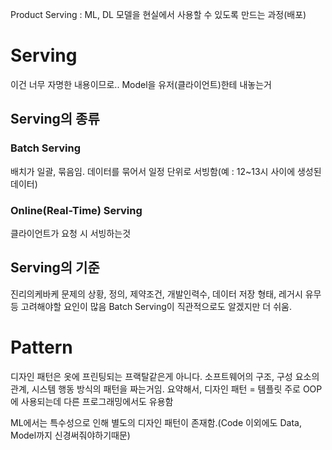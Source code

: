 Product Serving : ML, DL 모델을 현실에서 사용할 수 있도록 만드는 과정(배포)

# Serving
 이건 너무 자명한 내용이므로..
 Model을 유저(클라이언트)한테 내놓는거
 ## Serving의 종류
 ### Batch Serving
 배치가 일괄, 묶음임. 데이터를 묶어서 일정 단위로 서빙함(예 : 12~13시 사이에 생성된 데이터)
 ### Online(Real-Time) Serving
 클라이언트가 요청 시 서빙하는것
 ## Serving의 기준
 진리의케바케
 문제의 상황, 정의, 제약조건, 개발인력수, 데이터 저장 형태, 레거시 유무 등 고려해야할 요인이 많음
 Batch Serving이 직관적으로도 알겠지만 더 쉬움.
 
# Pattern
 디자인 패턴은 옷에 프린팅되는 프랙탈같은게 아니다. 소프트웨어의 구조, 구성 요소의 관계, 시스템 행동 방식의 패턴을 짜는거임.
 요약해서, 디자인 패턴 = 템플릿
 주로 OOP에 사용되는데 다른 프로그래밍에서도 유용함
 
 ML에서는 특수성으로 인해 별도의 디자인 패턴이 존재함.(Code 이외에도 Data, Model까지 신경써줘야하기때문)